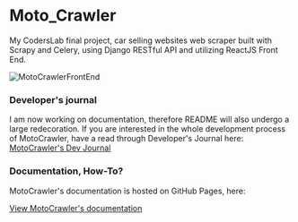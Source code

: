 # Moto_Crawler
My CodersLab final project, car selling websites web scraper built with Scrapy and Celery, using Django RESTful API 
and utilizing ReactJS Front End.

![MotoCrawlerFrontEnd](https://snipboard.io/UmSX4R.jpg)

### Developer's journal
I am now working on documentation, therefore README will also undergo a large redecoration.
If you are interested in the whole development process of MotoCrawler, have a read through Developer's Journal
here: [MotoCrawler's Dev Journal](https://github.com/PSarapata/Moto_Crawler/blob/main/dev_journal.txt)

### Documentation, How-To?
MotoCrawler's documentation is hosted on GitHub Pages, here:

[View MotoCrawler's documentation](https://psarapata.github.io/Moto_Crawler/)
